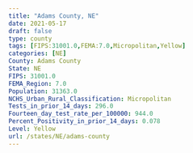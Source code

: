 ```yaml
---
title: "Adams County, NE"
date: 2021-05-17
draft: false
type: county
tags: [FIPS:31001.0,FEMA:7.0,Micropolitan,Yellow]
categories: [NE]
County: Adams County
State: NE
FIPS: 31001.0
FEMA_Region: 7.0
Population: 31363.0
NCHS_Urban_Rural_Classification: Micropolitan
Tests_in_prior_14_days: 296.0
Fourteen_day_test_rate_per_100000: 944.0
Percent_Positivity_in_prior_14_days: 0.078
Level: Yellow
url: /states/NE/adams-county
---
```



